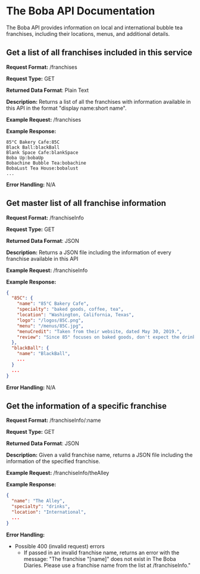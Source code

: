 # The Boba API Documentation
The Boba API provides information on local and international bubble tea franchises, including their locations, menus, and additional details.

## Get a list of all franchises included in this service
**Request Format:** /franchises

**Request Type:** GET

**Returned Data Format**: Plain Text

**Description:** Returns a list of all the franchises with information available in this API in the format "display name:short name".

**Example Request:** /franchises

**Example Response:**
```
85°C Bakery Cafe:85C
Black Ball:blackBall
Blank Space Cafe:blankSpace
Boba Up:bobaUp
Bobachine Bubble Tea:bobachine
BobaLust Tea House:bobalust
...
```

**Error Handling:**
N/A


## Get master list of all franchise information
**Request Format:** /franchiseInfo

**Request Type:** GET

**Returned Data Format**: JSON

**Description:** Returns a JSON file including the information of every franchise available in this API

**Example Request:** /franchiseInfo

**Example Response:**
```json
{
  "85C": {
    "name": "85°C Bakery Cafe",
    "specialty": "baked goods, coffee, tea",
    "location": "Washington, California, Texas",
    "logo": "/logos/85C.png",
    "menu": "/menus/85C.jpg",
    "menuCredit": "Taken from their website, dated May 30, 2019.",
    "review": "Since 85° focuses on baked goods, don't expect the drinks to be amazing. Their drinks are designed to compliment their bakery products, so sweetness is kept at a minimum. They offer two sizes and iced or hot options and often release unique flavors."
  },
  "blackBall": {
    "name": "BlackBall",
    ...
  }
  ...
}
```

**Error Handling:**
N/A


## Get the information of a specific franchise
**Request Format:** /franchiseInfo/:name

**Request Type:** GET

**Returned Data Format**: JSON

**Description:** Given a valid franchise name, returns a JSON file including the information of the specified franchise.

**Example Request:** /franchiseInfo/theAlley

**Example Response:**
```json
{
  "name": "The Alley",
  "specialty": "drinks",
  "location": "International",
  ...
}
```

**Error Handling:**
- Possible 400 (invalid request) errors
  - If passed in an invalid franchise name, returns an error with the message: "The franchise "[name]" does not exist in The Boba Diaries. Please use a franchise name from the list at /franchiseInfo."
